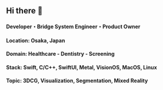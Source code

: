 ## Hi there 👋
#### Developer・Bridge System Engineer・Product Owner
#### Location: Osaka, Japan
#### Domain: Healthcare - Dentistry - Screening
#### Stack: Swift, C/C++, SwiftUI, Metal, VisionOS, MacOS, Linux
#### Topic: 3DCG, Visualization, Segmentation, Mixed Reality
<!--
**nghiaphamsg/nghiaphamsg** is a ✨ _special_ ✨ repository because its `README.md` (this file) appears on your GitHub profile.

Here are some ideas to get you started:

- 🔭 I’m currently working on ...
- 🌱 I’m currently learning ...
- 👯 I’m looking to collaborate on ...
- 🤔 I’m looking for help with ...
- 💬 Ask me about ...
- 📫 How to reach me: ...
- 😄 Pronouns: ...
- ⚡ Fun fact: ...
-->
